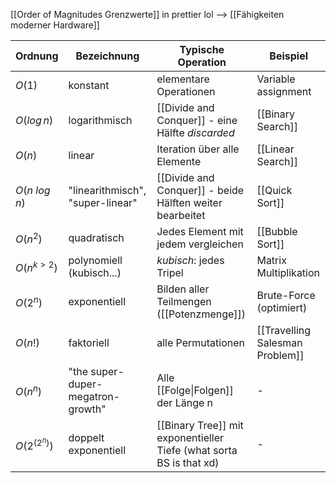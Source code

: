 [[Order of Magnitudes Grenzwerte]] in prettier lol
--> [[Fähigkeiten moderner Hardware]]


| Ordnung          | Bezeichnung                       | Typische Operation                                                  | Beispiel                        |
| ---------------- | --------------------------------- | ------------------------------------------------------------------- | ------------------------------- |
| $O(1)$           | konstant                          | elementare Operationen                                              | Variable assignment             |
| $O(log\, n)$     | logarithmisch                     | [[Divide and Conquer]] - eine Hälfte _discarded_                    | [[Binary Search]]               |
| $O(n)$           | linear                            | Iteration über alle Elemente                                        | [[Linear Search]]               |
| $O(n\ log\, n)$  | "linearithmisch", "super-linear"  | [[Divide and Conquer]] - beide Hälften weiter bearbeitet            | [[Quick Sort]]                  |
| $O(n^{2})$       | quadratisch                       | Jedes Element mit jedem vergleichen                                 | [[Bubble Sort]]                 |
| $O(n^{k \gt 2})$ | polynomiell (kubisch...)          | _kubisch_: jedes Tripel                                             | Matrix Multiplikation           |
| $O(2^n)$         | exponentiell                      | Bilden aller Teilmengen ([[Potenzmenge]])                           | Brute-Force (optimiert)         |
| $O(n!)$          | faktoriell                        | alle Permutationen                                                  | [[Travelling Salesman Problem]] |
| $O(n^n)$         | "the super-duper-megatron-growth" | Alle [[Folge\|Folgen]] der Länge n                                  | -                               |
| $O(2^{(2^{n})})$ | doppelt exponentiell              | [[Binary Tree]] mit exponentieller Tiefe (what sorta BS is that xd) | -                               |

